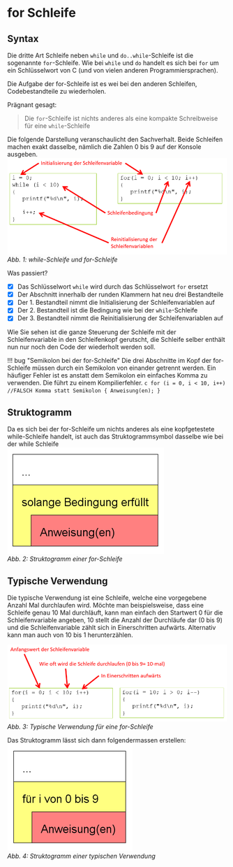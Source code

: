 # for Schleife

## Syntax
Die dritte Art Schleife neben ```while``` und ```do..while```-Schleife ist die sogenannte ```for```-Schleife. 
Wie bei ```while``` und ```do``` handelt es sich bei ```for``` um ein Schlüsselwort von C (und von vielen anderen Programmiersprachen).

Die Aufgabe der for-Schleife ist es wei bei den anderen Schleifen, Codebestandteile zu wiederholen. 

Prägnant gesagt:

> Die ```for```-Schleife ist nichts anderes als eine kompakte Schreibweise für eine ```while```-Schleife

Die folgende Darstellung veranschaulicht den Sachverhalt. Beide Schleifen machen exakt dasselbe, nämlich die Zahlen 0 bis 9 auf der Konsole ausgeben. 
![6.6.1](img/kap6/6.6.1.png)  
*Abb. 1: while-Schleife und for-Schleife*

Was passiert?

- [x] Das Schlüsselwort ```while``` wird durch das Schlüsselwort ```for``` ersetzt
- [x] Der Abschnitt innerhalb der runden Klammern hat neu drei Bestandteile
- [x] Der 1. Bestandteil nimmt die Initialisierung der Schleifenvariablen auf
- [x] Der 2. Bestandteil ist die Bedingung wie bei der ```while```-Schleife
- [x] Der 3. Bestandteil nimmt die Reinitialisierung der Schleifenvariablen auf

Wie Sie sehen ist die ganze Steuerung der Schleife mit der Schleifenvariable in den Schleifenkopf gerutscht, 
die Schleife selber enthält nun nur noch den Code der wiederholt werden soll.

!!! bug "Semikolon bei der for-Schleife"
    Die drei Abschnitte im Kopf der for-Schleife müssen durch ein Semikolon von einander getrennt werden. Ein häufiger Fehler ist es anstatt
	dem Semikolon ein einfaches Komma zu verwenden. Die führt zu einem Kompilierfehler.
	```c
	for (i = 0, i < 10, i++)  //FALSCH Komma statt Semikolon
	{
		Anweisung(en);
	} 
	``` 
## Struktogramm 
Da es sich bei der for-Schleife um nichts anderes als eine kopfgetestete while-Schleife handelt, ist auch das Struktogrammsymbol dasselbe wie bei der while Schleife  
![6.6.2](img/kap6/6.6.2.png)  
*Abb. 2: Struktogramm einer for-Schleife*

## Typische Verwendung
Die typische Verwendung ist eine Schleife, welche eine vorgegebene Anzahl Mal durchlaufen wird. Möchte man beispielsweise, dass eine Schleife genau 10 Mal
durchläuft, kann man einfach den Startwert 0 für die Schleifenvariable angeben, 10 stellt die Anzahl der Durchläufe dar (0 bis 9) und die Schleifenvariable
zählt sich in Einerschritten aufwärts. Alternativ kann man auch von 10 bis 1 herunterzählen.
	
![6.6.3](img/kap6/6.6.3.png)  
*Abb. 3: Typische Verwendung für eine for-Schleife*

Das Struktogramm lässt sich dann folgendermassen erstellen:  
![6.6.4](img/kap6/6.6.4.png)  
*Abb. 4: Struktogramm einer typischen Verwendung*

